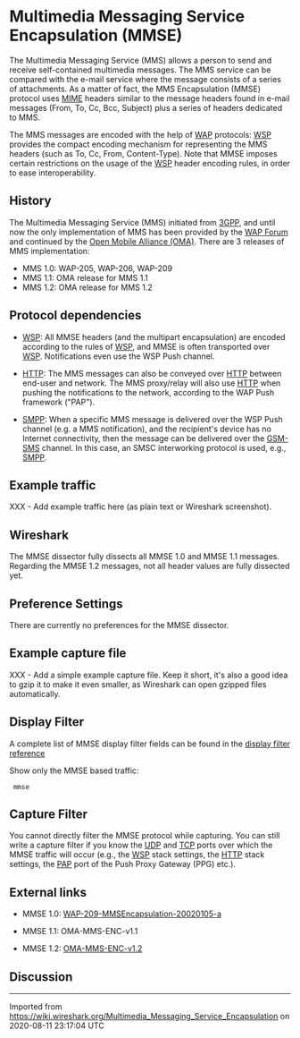 # Multimedia Messaging Service Encapsulation (MMSE)

The Multimedia Messaging Service (MMS) allows a person to send and receive self-contained multimedia messages. The MMS service can be compared with the e-mail service where the message consists of a series of attachments. As a matter of fact, the MMS Encapsulation (MMSE) protocol uses [MIME](/MIME) headers similar to the message headers found in e-mail messages (From, To, Cc, Bcc, Subject) plus a series of headers dedicated to MMS.

The MMS messages are encoded with the help of [WAP](http://www.wapforum.org/) protocols: [WSP](/Wireless_Session_Protocol) provides the compact encoding mechanism for representing the MMS headers (such as To, Cc, From, Content-Type). Note that MMSE imposes certain restrictions on the usage of the [WSP](/Wireless_Session_Protocol) header encoding rules, in order to ease interoperability.

## History

The Multimedia Messaging Service (MMS) initiated from [3GPP](/3GPP), and until now the only implementation of MMS has been provided by the [WAP Forum](http://www.wapforum.org/) and continued by the [Open Mobile Alliance (OMA)](http://www.openmobilealliance.org/). There are 3 releases of MMS implementation:

  - MMS 1.0: WAP-205, WAP-206, WAP-209
  - MMS 1.1: OMA release for MMS 1.1
  - MMS 1.2: OMA release for MMS 1.2

## Protocol dependencies

  - [WSP](/Wireless_Session_Protocol): All MMSE headers (and the multipart encapsulation) are encoded according to the rules of [WSP](/Wireless_Session_Protocol), and MMSE is often transported over [WSP](/Wireless_Session_Protocol). Notifications even use the WSP Push channel.

  - [HTTP](/HTTP): The MMS messages can also be conveyed over [HTTP](/HTTP) between end-user and network. The MMS proxy/relay will also use [HTTP](/HTTP) when pushing the notifications to the network, according to the WAP Push framework ("PAP").

  - [SMPP](/SMPP): When a specific MMS message is delivered over the WSP Push channel (e.g. a MMS notification), and the recipient's device has no Internet connectivity, then the message can be delivered over the [GSM-SMS](/GSM-SMS) channel. In this case, an SMSC interworking protocol is used, e.g., [SMPP](/SMPP).

## Example traffic

XXX - Add example traffic here (as plain text or Wireshark screenshot).

## Wireshark

The MMSE dissector fully dissects all MMSE 1.0 and MMSE 1.1 messages. Regarding the MMSE 1.2 messages, not all header values are fully dissected yet.

## Preference Settings

There are currently no preferences for the MMSE dissector.

## Example capture file

XXX - Add a simple example capture file. Keep it short, it's also a good idea to gzip it to make it even smaller, as Wireshark can open gzipped files automatically.

## Display Filter

A complete list of MMSE display filter fields can be found in the [display filter reference](http://www.wireshark.org/docs/dfref/m/mmse.html)

Show only the MMSE based traffic:

``` 
 mmse 
```

## Capture Filter

You cannot directly filter the MMSE protocol while capturing. You can still write a capture filter if you know the [UDP](/UDP) and [TCP](/TCP) ports over which the MMSE traffic will occur (e.g., the [WSP](/WSP) stack settings, the [HTTP](/HTTP) stack settings, the [PAP](/PAP) port of the Push Proxy Gateway (PPG) etc.).

## External links

  - MMSE 1.0: [WAP-209-MMSEncapsulation-20020105-a](http://www.openmobilealliance.org/tech/affiliates/LicenseAgreement.asp?DocName=/wap/wap-209-mmsencapsulation-20020105-a.pdf)

  - MMSE 1.1: OMA-MMS-ENC-v1.1

  - MMSE 1.2: [OMA-MMS-ENC-v1.2](http://www.openmobilealliance.org/release_program/docs/mms/v1_2-20050429-a/oma-mms-conf-v1_2-20050301-a.pdf)

## Discussion

---

Imported from https://wiki.wireshark.org/Multimedia_Messaging_Service_Encapsulation on 2020-08-11 23:17:04 UTC
